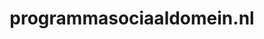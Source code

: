 ---
layout: post
title:  "programmasociaaldomein.nl"
internal_url:  "/dutchgov/programmasociaaldomein.nl.html"
categories: dutchgov
---